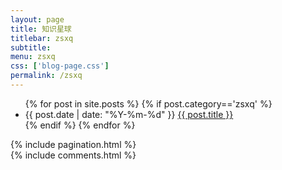 ```yaml
---
layout: page
title: 知识星球
titlebar: zsxq
subtitle: 
menu: zsxq
css: ['blog-page.css']
permalink: /zsxq
---
```

<div class="row">
    <div class="col-md-12">
        <ul id="posts-list">
            {% for post in site.posts %}
                {% if post.category=='zsxq'  %}
                <li class="posts-list-item">
                    <div class="posts-content">
                        <span class="posts-list-meta">{{ post.date | date: "%Y-%m-%d" }}</span>
                        <a class="posts-list-name bubble-float-left" href="{{ site.url }}{{ post.url }}">{{ post.title }}</a>
                        <span class='circle'></span>
                    </div>
                </li>
                {% endif %}
            {% endfor %}
        </ul> 
        <!-- Pagination -->
        {% include pagination.html %}
        <!-- Comments -->
       <div class="comment">
         {% include comments.html %}
       </div>
    </div>
</div>
<script>
    $(document).ready(function(){
        // Enable bootstrap tooltip
        $("body").tooltip({ selector: '[data-toggle=tooltip]' });
    });
</script>